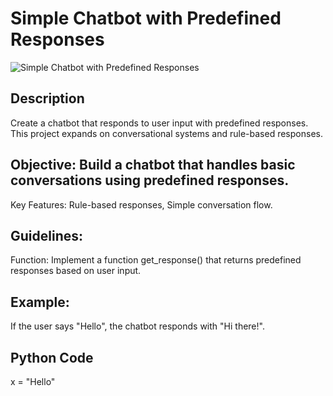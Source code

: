 # Simple Chatbot with Predefined Responses

![Simple Chatbot with Predefined Responses](https://github.com/anaccashian/PyClub/blob/main/Images/Chat.webp)

## Description
Create a chatbot that responds to user input with predefined responses. This project expands on conversational systems and rule-based responses.

## Objective: Build a chatbot that handles basic conversations using predefined responses.
Key Features: Rule-based responses, Simple conversation flow.

##  Guidelines:
Function: Implement a function get_response() that returns predefined responses based on user input.

## Example: 
 If the user says "Hello", the chatbot responds with "Hi there!".

## Python Code
x = "Hello"
